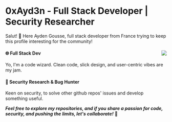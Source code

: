 # 0xAyd3n - Full Stack Developer | Security Researcher

<p>Salut! 👋 Here Ayden Gousse, full stack developer from France trying to keep this profile interesting for the community!</p>

#### 🌐 Full Stack Dev <img  align="right" src="https://github-readme-stats.vercel.app/api?username=0xAyd3n&show_icons=true&theme=tokyonight&hide_border=true&include_all_commits=true&hide=stars,prs"   />

Yo, I'm a code wizard. Clean code, slick design, and user-centric vibes are my jam.


#### 🦠 Security Research & Bug Hunter

Keen on security, to solve other github repos' issues and develop something useful.

***Feel free to explore my repositories, and if you share a passion for code, security, and pushing the limits, let's collaborate!*** 🚀


<!---
trist4nGousse/trist4nGousse is a ✨ special ✨ repository because its `README.md` (this file) appears on your GitHub profile.
You can click the Preview link to take a look at your changes.
--->
